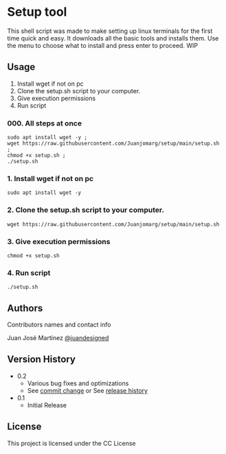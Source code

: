 # Setup tool

This shell script was made to make setting up linux terminals for the first time quick and easy. It downloads all the basic tools and installs them. Use the menu to choose what to install and press enter to proceed. WIP

## Usage

1. Install wget if not on pc
2. Clone the setup.sh script to your computer.
3. Give execution permissions
4. Run script

### 000. All steps at once

```
sudo apt install wget -y ; 
wget https://raw.githubusercontent.com/Juanjomarg/setup/main/setup.sh ; 
chmod +x setup.sh ;
./setup.sh
```

### 1. Install wget if not on pc

```
sudo apt install wget -y
```

### 2. Clone the setup.sh script to your computer.

```
wget https://raw.githubusercontent.com/Juanjomarg/setup/main/setup.sh
```

### 3. Give execution permissions

```
chmod +x setup.sh
```

### 4. Run script

```
./setup.sh
```

## Authors

Contributors names and contact info

Juan José Martínez
[@juandesigned](https://instagram.com/juandesigned)

## Version History

* 0.2
    * Various bug fixes and optimizations
    * See [commit change]() or See [release history]()
* 0.1
    * Initial Release

## License

This project is licensed under the CC License
